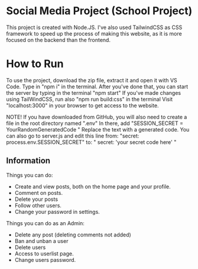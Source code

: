 # Social Media Project (School Project)

This project is created with Node.JS.
I've also used TailwindCSS as CSS framework to speed up the process of making this website, as it is more focused on the backend than the frontend.


# How to Run
To use the project, download the zip file, extract it and open it with VS Code. Type in "npm i" in the terminal.
After you've done that, you can start the server by typing in the terminal "npm start"
If you've made changes using TailWindCSS, run also "npm run build:css" in the terminal
Visit "localhost:3000" in your browser to get access to the website.

NOTE! 
If you have downloaded from GitHub, you will also need to create a file in the root directory named ".env"
In there, add "SESSION_SECRET = YourRandomGeneratedCode "
Replace the text with a generated code.
You can also go to server.js and edit this line from: "secret: process.env.SESSION_SECRET" to: " secret: 'your secret code here' "


## Information
Things you can do:

* Create and view posts, both on the home page and your profile.
* Comment on posts.
* Delete your posts
* Follow other users.
* Change your password in settings.

Things you can do as an Admin:
* Delete any post (deleting comments not added)
* Ban and unban a user
* Delete users
* Access to userlist page.
* Change users password.

